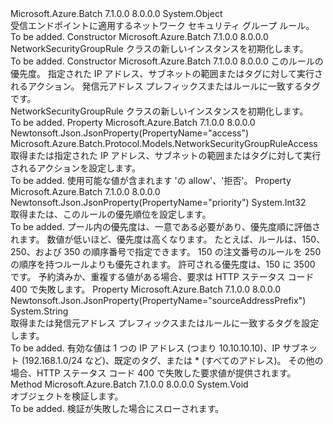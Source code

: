 <Type Name="NetworkSecurityGroupRule" FullName="Microsoft.Azure.Batch.Protocol.Models.NetworkSecurityGroupRule">
  <TypeSignature Language="C#" Value="public class NetworkSecurityGroupRule" />
  <TypeSignature Language="ILAsm" Value=".class public auto ansi beforefieldinit NetworkSecurityGroupRule extends System.Object" />
  <TypeSignature Language="DocId" Value="T:Microsoft.Azure.Batch.Protocol.Models.NetworkSecurityGroupRule" />
  <TypeSignature Language="VB.NET" Value="Public Class NetworkSecurityGroupRule" />
  <TypeSignature Language="F#" Value="type NetworkSecurityGroupRule = class" />
  <AssemblyInfo>
    <AssemblyName>Microsoft.Azure.Batch</AssemblyName>
    <AssemblyVersion>7.1.0.0</AssemblyVersion>
    <AssemblyVersion>8.0.0.0</AssemblyVersion>
  </AssemblyInfo>
  <Base>
    <BaseTypeName>System.Object</BaseTypeName>
  </Base>
  <Interfaces />
  <Docs>
    <summary>
            受信エンドポイントに適用するネットワーク セキュリティ グループ ルール。
            </summary>
    <remarks>To be added.</remarks>
  </Docs>
  <Members>
    <Member MemberName=".ctor">
      <MemberSignature Language="C#" Value="public NetworkSecurityGroupRule ();" />
      <MemberSignature Language="ILAsm" Value=".method public hidebysig specialname rtspecialname instance void .ctor() cil managed" />
      <MemberSignature Language="DocId" Value="M:Microsoft.Azure.Batch.Protocol.Models.NetworkSecurityGroupRule.#ctor" />
      <MemberSignature Language="VB.NET" Value="Public Sub New ()" />
      <MemberType>Constructor</MemberType>
      <AssemblyInfo>
        <AssemblyName>Microsoft.Azure.Batch</AssemblyName>
        <AssemblyVersion>7.1.0.0</AssemblyVersion>
        <AssemblyVersion>8.0.0.0</AssemblyVersion>
      </AssemblyInfo>
      <Parameters />
      <Docs>
        <summary>
            NetworkSecurityGroupRule クラスの新しいインスタンスを初期化します。
            </summary>
        <remarks>To be added.</remarks>
      </Docs>
    </Member>
    <Member MemberName=".ctor">
      <MemberSignature Language="C#" Value="public NetworkSecurityGroupRule (int priority, Microsoft.Azure.Batch.Protocol.Models.NetworkSecurityGroupRuleAccess access, string sourceAddressPrefix);" />
      <MemberSignature Language="ILAsm" Value=".method public hidebysig specialname rtspecialname instance void .ctor(int32 priority, valuetype Microsoft.Azure.Batch.Protocol.Models.NetworkSecurityGroupRuleAccess access, string sourceAddressPrefix) cil managed" />
      <MemberSignature Language="DocId" Value="M:Microsoft.Azure.Batch.Protocol.Models.NetworkSecurityGroupRule.#ctor(System.Int32,Microsoft.Azure.Batch.Protocol.Models.NetworkSecurityGroupRuleAccess,System.String)" />
      <MemberSignature Language="VB.NET" Value="Public Sub New (priority As Integer, access As NetworkSecurityGroupRuleAccess, sourceAddressPrefix As String)" />
      <MemberSignature Language="F#" Value="new Microsoft.Azure.Batch.Protocol.Models.NetworkSecurityGroupRule : int * Microsoft.Azure.Batch.Protocol.Models.NetworkSecurityGroupRuleAccess * string -&gt; Microsoft.Azure.Batch.Protocol.Models.NetworkSecurityGroupRule" Usage="new Microsoft.Azure.Batch.Protocol.Models.NetworkSecurityGroupRule (priority, access, sourceAddressPrefix)" />
      <MemberType>Constructor</MemberType>
      <AssemblyInfo>
        <AssemblyName>Microsoft.Azure.Batch</AssemblyName>
        <AssemblyVersion>7.1.0.0</AssemblyVersion>
        <AssemblyVersion>8.0.0.0</AssemblyVersion>
      </AssemblyInfo>
      <Parameters>
        <Parameter Name="priority" Type="System.Int32" />
        <Parameter Name="access" Type="Microsoft.Azure.Batch.Protocol.Models.NetworkSecurityGroupRuleAccess" />
        <Parameter Name="sourceAddressPrefix" Type="System.String" />
      </Parameters>
      <Docs>
        <param name="priority">このルールの優先度。</param>
        <param name="access">指定された IP アドレス、サブネットの範囲またはタグに対して実行されるアクション。</param>
        <param name="sourceAddressPrefix">発信元アドレス プレフィックスまたはルールに一致するタグです。</param>
        <summary>
            NetworkSecurityGroupRule クラスの新しいインスタンスを初期化します。
            </summary>
        <remarks>To be added.</remarks>
      </Docs>
    </Member>
    <Member MemberName="Access">
      <MemberSignature Language="C#" Value="public Microsoft.Azure.Batch.Protocol.Models.NetworkSecurityGroupRuleAccess Access { get; set; }" />
      <MemberSignature Language="ILAsm" Value=".property instance valuetype Microsoft.Azure.Batch.Protocol.Models.NetworkSecurityGroupRuleAccess Access" />
      <MemberSignature Language="DocId" Value="P:Microsoft.Azure.Batch.Protocol.Models.NetworkSecurityGroupRule.Access" />
      <MemberSignature Language="VB.NET" Value="Public Property Access As NetworkSecurityGroupRuleAccess" />
      <MemberSignature Language="F#" Value="member this.Access : Microsoft.Azure.Batch.Protocol.Models.NetworkSecurityGroupRuleAccess with get, set" Usage="Microsoft.Azure.Batch.Protocol.Models.NetworkSecurityGroupRule.Access" />
      <MemberType>Property</MemberType>
      <AssemblyInfo>
        <AssemblyName>Microsoft.Azure.Batch</AssemblyName>
        <AssemblyVersion>7.1.0.0</AssemblyVersion>
        <AssemblyVersion>8.0.0.0</AssemblyVersion>
      </AssemblyInfo>
      <Attributes>
        <Attribute>
          <AttributeName>Newtonsoft.Json.JsonProperty(PropertyName="access")</AttributeName>
        </Attribute>
      </Attributes>
      <ReturnValue>
        <ReturnType>Microsoft.Azure.Batch.Protocol.Models.NetworkSecurityGroupRuleAccess</ReturnType>
      </ReturnValue>
      <Docs>
        <summary>
            取得または指定された IP アドレス、サブネットの範囲またはタグに対して実行されるアクションを設定します。
            </summary>
        <value>To be added.</value>
        <remarks>
            使用可能な値が含まれます 'の allow'、'拒否'。
            </remarks>
      </Docs>
    </Member>
    <Member MemberName="Priority">
      <MemberSignature Language="C#" Value="public int Priority { get; set; }" />
      <MemberSignature Language="ILAsm" Value=".property instance int32 Priority" />
      <MemberSignature Language="DocId" Value="P:Microsoft.Azure.Batch.Protocol.Models.NetworkSecurityGroupRule.Priority" />
      <MemberSignature Language="VB.NET" Value="Public Property Priority As Integer" />
      <MemberSignature Language="F#" Value="member this.Priority : int with get, set" Usage="Microsoft.Azure.Batch.Protocol.Models.NetworkSecurityGroupRule.Priority" />
      <MemberType>Property</MemberType>
      <AssemblyInfo>
        <AssemblyName>Microsoft.Azure.Batch</AssemblyName>
        <AssemblyVersion>7.1.0.0</AssemblyVersion>
        <AssemblyVersion>8.0.0.0</AssemblyVersion>
      </AssemblyInfo>
      <Attributes>
        <Attribute>
          <AttributeName>Newtonsoft.Json.JsonProperty(PropertyName="priority")</AttributeName>
        </Attribute>
      </Attributes>
      <ReturnValue>
        <ReturnType>System.Int32</ReturnType>
      </ReturnValue>
      <Docs>
        <summary>
            取得または、このルールの優先順位を設定します。
            </summary>
        <value>To be added.</value>
        <remarks>
            プール内の優先度は、一意である必要があり、優先度順に評価されます。 数値が低いほど、優先度は高くなります。 たとえば、ルールは、150、250、および 350 の順序番号で指定できます。 150 の注文番号のルールを 250 の順序を持つルールよりも優先されます。 許可される優先度は、150 に 3500 です。 予約済みか、重複する値がある場合、要求は HTTP ステータス コード 400 で失敗します。
            </remarks>
      </Docs>
    </Member>
    <Member MemberName="SourceAddressPrefix">
      <MemberSignature Language="C#" Value="public string SourceAddressPrefix { get; set; }" />
      <MemberSignature Language="ILAsm" Value=".property instance string SourceAddressPrefix" />
      <MemberSignature Language="DocId" Value="P:Microsoft.Azure.Batch.Protocol.Models.NetworkSecurityGroupRule.SourceAddressPrefix" />
      <MemberSignature Language="VB.NET" Value="Public Property SourceAddressPrefix As String" />
      <MemberSignature Language="F#" Value="member this.SourceAddressPrefix : string with get, set" Usage="Microsoft.Azure.Batch.Protocol.Models.NetworkSecurityGroupRule.SourceAddressPrefix" />
      <MemberType>Property</MemberType>
      <AssemblyInfo>
        <AssemblyName>Microsoft.Azure.Batch</AssemblyName>
        <AssemblyVersion>7.1.0.0</AssemblyVersion>
        <AssemblyVersion>8.0.0.0</AssemblyVersion>
      </AssemblyInfo>
      <Attributes>
        <Attribute>
          <AttributeName>Newtonsoft.Json.JsonProperty(PropertyName="sourceAddressPrefix")</AttributeName>
        </Attribute>
      </Attributes>
      <ReturnValue>
        <ReturnType>System.String</ReturnType>
      </ReturnValue>
      <Docs>
        <summary>
            取得または発信元アドレス プレフィックスまたはルールに一致するタグを設定します。
            </summary>
        <value>To be added.</value>
        <remarks>
            有効な値は 1 つの IP アドレス (つまり 10.10.10.10)、IP サブネット (192.168.1.0/24 など)、既定のタグ、または * (すべてのアドレス)。  その他の場合、HTTP ステータス コード 400 で失敗した要求値が提供されます。
            </remarks>
      </Docs>
    </Member>
    <Member MemberName="Validate">
      <MemberSignature Language="C#" Value="public virtual void Validate ();" />
      <MemberSignature Language="ILAsm" Value=".method public hidebysig newslot virtual instance void Validate() cil managed" />
      <MemberSignature Language="DocId" Value="M:Microsoft.Azure.Batch.Protocol.Models.NetworkSecurityGroupRule.Validate" />
      <MemberSignature Language="VB.NET" Value="Public Overridable Sub Validate ()" />
      <MemberSignature Language="F#" Value="abstract member Validate : unit -&gt; unit&#xA;override this.Validate : unit -&gt; unit" Usage="networkSecurityGroupRule.Validate " />
      <MemberType>Method</MemberType>
      <AssemblyInfo>
        <AssemblyName>Microsoft.Azure.Batch</AssemblyName>
        <AssemblyVersion>7.1.0.0</AssemblyVersion>
        <AssemblyVersion>8.0.0.0</AssemblyVersion>
      </AssemblyInfo>
      <ReturnValue>
        <ReturnType>System.Void</ReturnType>
      </ReturnValue>
      <Parameters />
      <Docs>
        <summary>
            オブジェクトを検証します。
            </summary>
        <remarks>To be added.</remarks>
        <exception cref="T:Microsoft.Rest.ValidationException">
            検証が失敗した場合にスローされます。
            </exception>
      </Docs>
    </Member>
  </Members>
</Type>